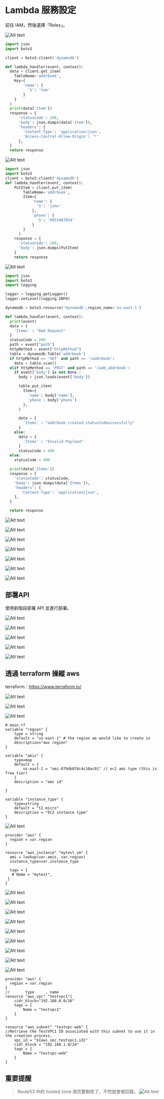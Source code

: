 # Lambda 服務設定

前往 IAM，然後選擇「Roles」。

![Alt text](image.png)

```py
import json
import boto3

client = boto3.client('dynamodb')

def lambda_handler(event, context):
  data = client.get_item(
    TableName='addrbook',
    Key={
        'name': {
          'S': 'tom'
        }
    }
  )
  print(data['Item'])
  response = {
      'statusCode': 200,
      'body': json.dumps(data['Item']),
      'headers': {
        'Content-Type': 'application/json',
        'Access-Control-Allow-Origin': '*'
      },
  }
  return response
```

![Alt text](image-1.png)

```py
import json
import boto3
client = boto3.client('dynamodb')
def lambda_handler(event, context):
    PutItem = client.put_item(
        TableName='addrbook',
        Item={
            'name': {
              'S': 'john'
            },
            'phone': {
              'S': '0931987654'
            }
        }
      )
    response = {
      'statusCode': 200,
      'body': json.dumps(PutItem)
    }
    return response
```

![Alt text](image-2.png)

```py
import json
import boto3
import logging

logger = logging.getLogger()
logger.setLevel(logging.INFO)

dynamodb = boto3.resource('dynamodb',region_name='us-east-1')

def lambda_handler(event, context):
  print(event)
  data = {
    'Items' : "Bad Request"
  }
  statusCode = 200
  path = event["path"]
  httpMethod = event["httpMethod"]
  table = dynamodb.Table('addrbook')
  if httpMethod == 'GET' and path == '/addrbook':
    data = table.scan()
  elif httpMethod == 'POST' and path == '/add_addrbook':
    if event['body'] is not None :
      body = json.loads(event['body'])

      table.put_item(
        Item={
          'name': body['name'],
          'phone': body['phone']
        },
      )

      data = {
        'Items' : "addrbook created statusCodeuccessfully"
      }
    else:
      data = {
        'Items' : "Invalid Payload"
      }
      statusCode = 400
  else:
    statusCode = 400

  print(data['Items'])
  response = {
    'statusCode': statusCode,
    'body': json.dumps(data['Items']),
    'headers': {
       'Content-Type': 'application/json',
    },
  }

  return response
```

![Alt text](image-3.png)

![Alt text](image-4.png)

![Alt text](image-5.png)

![Alt text](image-6.png)

![Alt text](image-7.png)

![Alt text](image-8.png)

![Alt text](image-9.png)

## 部署API

使用新階段部署 API 並進行部署。

![Alt text](image-10.png)

![Alt text](image-11.png)

![Alt text](image-12.png)

![Alt text](image-13.png)

![Alt text](image-14.png)

## 透過 terraform 操縱 aws
terraform：https://www.terraform.io/

![Alt text](image-15.png)

![Alt text](image-16.png)

![Alt text](image-17.png)

```
# main.tf
variable "region" {
    type = string
    default = "us-east-1" # the region we would like to create in
    description="aws region" 
}

variable "amis" {
    type=map
    default = {
        us-east-1 = "ami-079db87dc4c10ac91" // ec2 ami type (this is free tier)
    }
    description = "ami id"

}

variable "instance_type" {
    type=string
    default = "t2.micro"
    description = "EC2 instance type"
}
```

![Alt text](image-18.png)

```
provider "aws" {
  region = var.region
}

resource "aws_instance" "mytest_vm" {
  ami = lookup(var.amis, var.region)
  instance_type=var.instance_type
  
  tags = {
   # Name = "mytest",
 }
}
```

![Alt text](image-19.png)

![Alt text](image-20.png)

![Alt text](image-21.png)

![Alt text](image-22.png)

![Alt text](image-23.png)

![Alt text](image-24.png)

![Alt text](image-25.png)

![Alt text](image-26.png)

![Alt text](image-27.png)

```
provider "aws" {
  region = var.region
}
//       type     , name
resource "aws_vpc" "testvpc1"{
    cidr_block="192.168.0.0/16"
    tags = {
        Name = "testvpc1"
    }
}

resource "aws_subnet" "testvpc-web" {
//Retrieve the TestVPC1 ID associated with this subnet to use it in the creation process.
    vpc_id = "${aws_vpc.testvpc1.id}"
    cidr_block = "192.168.1.0/24"
    tags = {
        Name = "testvpc-web"
    }
}
```

## 重要提醒
>Route53 中的 hosted zone 用完要刪除了，不然就會被扣錢。
![Alt text](image-28.png)